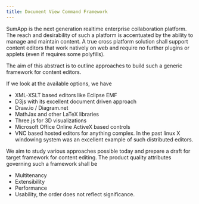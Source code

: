 ```yaml
---
title: Document View Command Framework
---
```

SumApp is the next generation realtime enterprise collaboration platform. 
The reach and desirability of such a platform is accentuated by the ability to manage and 
maintain content. A true cross platform solution shall support content editors that work 
natively on web and require no further plugins or applets (even if requires some polyfills).

The aim of this abstract is to outline approaches to build such a generic 
framework for content editors.

If we look at the available options, we have 
 - XML-XSLT based editors like Eclipse EMF
 - D3js with its excellent document driven approach
 - Draw.io / Diagram.net
 - MathJax and other LaTeX libraries
 - Three.js for 3D visualizations
 - Microsoft Office Online ActiveX based controls
 - VNC based hosted editors for anything complex. In the past linux X windowing system was an excellent example of such distributed editors.

We aim to study various approaches possible today and prepare a draft for target 
framework for content editing. The product quality attributes governing such a 
framework shall be
 - Multitenancy
 - Extensibility
 - Performance
 - Usability, the order does not reflect significance.